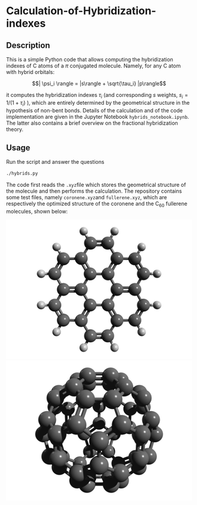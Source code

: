 # Calculation-of-Hybridization-indexes

## Description
This is a simple Python code that allows computing the hybridization indexes of C atoms of a $\pi$ conjugated molecule. Namely, for any C atom with hybrid orbitals:

$$| \psi_i \rangle = |s\rangle + \sqrt{\tau_i} |p\rangle$$

it computes the hybridization indexes $\tau_i$ (and corresponding $s$ weights, $s_i=1/(1+\tau_i)$ ), which are entirely determined by the geometrical structure in the hypothesis of non-bent bonds.  Details of the calculation and of the code implementation are given in the Jupyter Notebook ```hybrids_notebook.ipynb```. The latter also contains a brief overview on the fractional hybridization theory. 

## Usage
Run the script and answer the questions
```bash
./hybrids.py
```
The code first reads the ```.xyz```file which stores the geometrical structure of the molecule and then performs the calculation. The repository contains some test files, namely ```coronene.xyz```and ```fullerene.xyz```, which are respectively the optimized structure of the coronene and the $\text{C}_{60}$ fullerene molecules, shown below:

![Coronene](coronene.png) ![Fullerene](fullerene.png)

